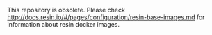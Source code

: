 This repository is obsolete. Please check http://docs.resin.io/#/pages/configuration/resin-base-images.md for information about resin docker images.
